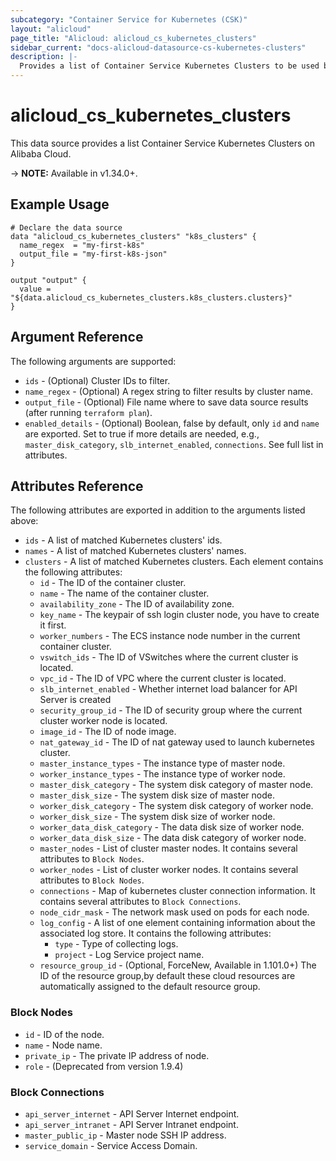 ```yaml
---
subcategory: "Container Service for Kubernetes (CSK)"
layout: "alicloud"
page_title: "Alicloud: alicloud_cs_kubernetes_clusters"
sidebar_current: "docs-alicloud-datasource-cs-kubernetes-clusters"
description: |-
  Provides a list of Container Service Kubernetes Clusters to be used by the alicloud_cs_kubernetes_clusters resource.
---
```


# alicloud\_cs\_kubernetes\_clusters

This data source provides a list Container Service Kubernetes Clusters on Alibaba Cloud.

-> **NOTE:** Available in v1.34.0+.

## Example Usage

```
# Declare the data source
data "alicloud_cs_kubernetes_clusters" "k8s_clusters" {
  name_regex  = "my-first-k8s"
  output_file = "my-first-k8s-json"
}

output "output" {
  value = "${data.alicloud_cs_kubernetes_clusters.k8s_clusters.clusters}"
}
```

## Argument Reference

The following arguments are supported:

* `ids` - (Optional) Cluster IDs to filter.
* `name_regex` - (Optional) A regex string to filter results by cluster name.
* `output_file` - (Optional) File name where to save data source results (after running `terraform plan`).
* `enabled_details` - (Optional) Boolean, false by default, only `id` and `name` are exported. Set to true if more details are needed, e.g., `master_disk_category`, `slb_internet_enabled`, `connections`. See full list in attributes.

## Attributes Reference

The following attributes are exported in addition to the arguments listed above:

* `ids` - A list of matched Kubernetes clusters' ids.
* `names` - A list of matched Kubernetes clusters' names.
* `clusters` - A list of matched Kubernetes clusters. Each element contains the following attributes:
  * `id` - The ID of the container cluster.
  * `name` - The name of the container cluster.
  * `availability_zone` - The ID of availability zone.
  * `key_name` - The keypair of ssh login cluster node, you have to create it first.
  * `worker_numbers` - The ECS instance node number in the current container cluster.
  * `vswitch_ids` - The ID of VSwitches where the current cluster is located.
  * `vpc_id` - The ID of VPC where the current cluster is located.
  * `slb_internet_enabled` - Whether internet load balancer for API Server is created
  * `security_group_id` - The ID of security group where the current cluster worker node is located.
  * `image_id` - The ID of node image.
  * `nat_gateway_id` - The ID of nat gateway used to launch kubernetes cluster.
  * `master_instance_types` - The instance type of master node.
  * `worker_instance_types` - The instance type of worker node.
  * `master_disk_category` - The system disk category of master node.
  * `master_disk_size` - The system disk size of master node.
  * `worker_disk_category` - The system disk category of worker node.
  * `worker_disk_size` - The system disk size of worker node.
  * `worker_data_disk_category` - The data disk size of worker node.
  * `worker_data_disk_size` - The data disk category of worker node.
  * `master_nodes` - List of cluster master nodes. It contains several attributes to `Block Nodes`.
  * `worker_nodes` - List of cluster worker nodes. It contains several attributes to `Block Nodes`.
  * `connections` - Map of kubernetes cluster connection information. It contains several attributes to `Block Connections`.
  * `node_cidr_mask` - The network mask used on pods for each node.
  * `log_config` - A list of one element containing information about the associated log store. It contains the following attributes:
    * `type` - Type of collecting logs.
    * `project` - Log Service project name.
  * `resource_group_id` - (Optional, ForceNew, Available in 1.101.0+) The ID of the resource group,by default these cloud resources are automatically assigned to the default resource group.

### Block Nodes

* `id` - ID of the node.
* `name` - Node name.
* `private_ip` - The private IP address of node.
* `role` - (Deprecated from version 1.9.4)

### Block Connections

* `api_server_internet` - API Server Internet endpoint.
* `api_server_intranet` - API Server Intranet endpoint.
* `master_public_ip` - Master node SSH IP address.
* `service_domain` - Service Access Domain.
